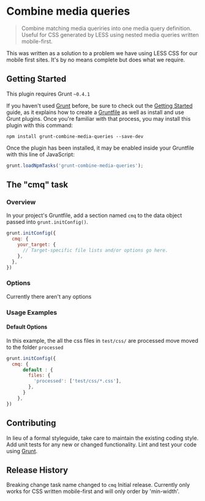 # Combine media queries

> Combine matching media queriries into one media query definition. Useful for CSS generated by LESS using nested media queries written mobile-first.

This was written as a solution to a problem we have using LESS CSS for our mobile first sites. It's by no means complete but does what we require.

## Getting Started
This plugin requires Grunt `~0.4.1`

If you haven't used [Grunt](http://gruntjs.com/) before, be sure to check out the [Getting Started](http://gruntjs.com/getting-started) guide, as it explains how to create a [Gruntfile](http://gruntjs.com/sample-gruntfile) as well as install and use Grunt plugins. Once you're familiar with that process, you may install this plugin with this command:

```shell
npm install grunt-combine-media-queries --save-dev
```

Once the plugin has been installed, it may be enabled inside your Gruntfile with this line of JavaScript:

```js
grunt.loadNpmTasks('grunt-combine-media-queries');
```

## The "cmq" task

### Overview
In your project's Gruntfile, add a section named `cmq` to the data object passed into `grunt.initConfig()`.

```js
grunt.initConfig({
  cmq: {
    your_target: {
      // Target-specific file lists and/or options go here.
    },
  },
})
```

### Options

Currently there aren't any options

### Usage Examples

#### Default Options
In this example, the all the css files in `test/css/` are processed move moved to the folder `processed`

```js
grunt.initConfig({
  cmq: {
      default : {
        files: {
          'processed': ['test/css/*.css'],
        },
      }
    },
})
```

## Contributing
In lieu of a formal styleguide, take care to maintain the existing coding style. Add unit tests for any new or changed functionality. Lint and test your code using [Grunt](http://gruntjs.com/).

## Release History
Breaking change task name changed to `cmq`
Initial release. Currently only works for CSS written mobile-first and will only order by 'min-width'.
